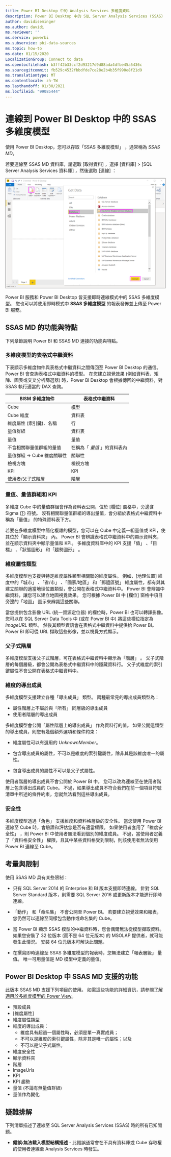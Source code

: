 ```yaml
---
title: Power BI Desktop 中的 Analysis Services 多維度資料
description: Power BI Desktop 中的 SQL Server Analysis Services (SSAS) 多維度資料
author: davidiseminger
ms.author: davidi
ms.reviewer: ''
ms.service: powerbi
ms.subservice: pbi-data-sources
ms.topic: how-to
ms.date: 01/15/2020
LocalizationGroup: Connect to data
ms.openlocfilehash: b3ff42b33ccf2d93217d9d88ada4dfbe45a5436c
ms.sourcegitcommit: fb529c4532fbbdfde7ce28e2b4b35f990e8f21d9
ms.translationtype: MT
ms.contentlocale: zh-TW
ms.lasthandoff: 01/30/2021
ms.locfileid: "99085444"
---
```

# <a name="connect-to-ssas-multidimensional-models-in-power-bi-desktop"></a>連線到 Power BI Desktop 中的 SSAS 多維度模型

使用 Power BI Desktop，您可以存取「SSAS 多維度模型」  ，通常稱為 *SSAS MD*。

若要連線至 SSAS MD 資料庫，請選取 [取得資料]  ，選擇 [資料庫]   > [SQL Server Analysis Services 資料庫]  ，然後選取 [連線]  ：

![SQL Server Analysis Services (SSAS) 資料庫，[取得資料] 對話方塊，Power BI Desktop](media/desktop-ssas-multidimensional/ssas-multidimensional-2.png)

Power BI 服務和 Power BI Desktop 皆支援即時連線模式中的 SSAS 多維度模型。 您也可以將使用即時模式中 **SSAS 多維度模型** 的報表發佈並上傳至 Power BI 服務。

## <a name="capabilities-and-features-of-ssas-md"></a>SSAS MD 的功能與特點

下列章節說明 Power BI 和 SSAS MD 連接的功能與特點。

### <a name="tabular-metadata-of-multidimensional-models"></a>多維度模型的表格式中繼資料

下表顯示多維度物件與表格式中繼資料之間傳回至 Power BI Desktop 的通信。 Power BI 會查詢表格式中繼資料的模型。 在您建立視覺效果 (例如資料表、矩陣、圖表或交叉分析篩選器) 時，Power BI Desktop 會根據傳回的中繼資料，對 SSAS 執行適當的 DAX 查詢。

| BISM 多維度物件 | 表格式中繼資料 |
| --- | --- |
| Cube |模型 |
| Cube 維度 |資料表 |
| 維度屬性 (索引鍵)、名稱 |行 |
| 量值群組 |資料表 |
| 量值 |量值 |
| 不含相關聯量值群組的量值 |在稱為「 *量值* 」的資料表內 |
| 量值群組 -> Cube 維度關聯性 |關聯性 |
| 檢視方塊 |檢視方塊 |
| KPI |KPI |
| 使用者/父子式階層 |階層 |

### <a name="measures-measure-groups-and-kpis"></a>量值、量值群組和 KPI

多維度 Cube 中的量值群組會作為資料表公開，位於 [欄位]  窗格中，旁邊含 Sigma (∑) 符號。 沒有相關聯量值群組的導出量值，會分組於表格式中繼資料中稱為「量值」  的特殊資料表下方。

若要在多維度模型中簡化複雜的模型，您可以在 Cube 中定義一組量值或 KPI，使其位於「顯示資料夾」  內。 Power BI 會辨識表格式中繼資料中的顯示資料夾，並在顯示資料夾中顯示量值和 KPI。 多維度資料庫中的 KPI 支援「值」  、「目標」  、「狀態圖形」  和「趨勢圖形」  。

### <a name="dimension-attribute-type"></a>維度屬性類型

多維度模型也支援與特定維度屬性類型相關聯的維度屬性。 例如，[地理位置]  維度中的「城市」  、「省/市」  、「國家/地區」  和「郵遞區號」  維度屬性，都有與其建立關聯的適當地理位置類型，會公開在表格式中繼資料中。 Power BI 會辨識中繼資料，讓您可以建立地圖視覺效果。 您可根據 Power BI 中 [欄位]  窗格中項目旁邊的「地圖」  圖示來辨識這些關聯。

當您提供包含影像 URL (統一資源定位器) 的欄位時，Power BI 也可以轉譯影像。 您可以在 SQL Server Data Tools 中 (或在 Power BI 中) 將這些欄位指定為 *ImageURL* 類型。 然後其類型資訊會在表格式中繼資料中提供給 Power BI。 Power BI 即可從 URL 擷取這些影像，並以視覺方式顯示。

### <a name="parent-child-hierarchies"></a>父子式階層

多維度模型支援父子式階層，可在表格式中繼資料中顯示為「階層」  。 父子式階層的每個層級，都會公開為表格式中繼資料中的隱藏資料行。 父子式維度的索引鍵屬性不會公開在表格式中繼資料中。

### <a name="dimension-calculated-members"></a>維度的導出成員

多維度模型支援建立各種「導出成員」  類型。 兩種最常見的導出成員類型為：

* 屬性階層上不屬於與「所有」  同層級的導出成員
* 使用者階層的導出成員

多維度模型會公開「屬性階層上的導出成員」  作為資料行的值。 如果公開這類型的導出成員，則您有幾個額外選項和條件約束：

* 維度屬性可以有選用的 *UnknownMember*。

* 包含導出成員的屬性，不可以是維度的索引鍵屬性，除非其是該維度唯一的屬性。

* 包含導出成員的屬性不可以是父子式屬性。

使用者階層的導出成員不會公開於 Power BI 中。 您可以改為連線至在使用者階層上包含導出成員的 Cube。 不過，如果導出成員不符合我們在前一個項目符號清單中所述的條件約束，您就無法看到這些導出成員。

### <a name="security"></a>安全性

多維度模型透過「角色」  支援維度和資料格層級的安全性。 當您使用 Power BI 連線至 Cube 時，會驗證和評估您是否有適當權限。 如果使用者套用了「維度安全性」  ，則 Power BI 中使用者無法看到個別的維度成員。 不過，當使用者定義了「資料格安全性」  權限，且其中某些資料格受到限制，則該使用者無法使用 Power BI 連線至 Cube。

## <a name="considerations-and-limitations"></a>考量與限制

使用 SSAS MD 具有某些限制：

* 只有 SQL Server 2014 的 Enterprise 和 BI 版本支援即時連線。 針對 SQL Server Standard 版本，則需要 SQL Server 2016 或更新版本才能進行即時連線。

* 「動作」  和「命名集」  不會公開至 Power BI。 若要建立視覺效果和報表，您仍然可以連線至同樣包含動作或命名集的 Cube。

* 當 Power BI 顯示 SSAS 模型的中繼資料時，您會偶爾無法從模型擷取資料。 如果您安裝了 32 位版本 (而不是 64 位元版本) 的 MSOLAP 提供者，就可能發生此情況。 安裝 64 位元版本可解決此問題。

* 在撰寫即時連線至 SSAS 多維度模型的報表時，您無法建立「報表層級」  量值。 唯一可用量值是 MD 模型中定義的量值。

## <a name="supported-features-of-ssas-md-in-power-bi-desktop"></a>Power BI Desktop 中 SSAS MD 支援的功能

此版本 SSAS MD 支援下列項目的使用。 如需這些功能的詳細資訊，請參閱[了解適用於多維度模型的 Power View](/sql/analysis-services/multidimensional-models/understanding-power-view-for-multidimensional-models)。

* 預設成員
* [維度屬性]
* 維度屬性類型
* 維度的導出成員：
  * 維度具有超過一個屬性時，必須是單一真實成員；
  * 不可以是維度的索引鍵屬性，除非其是唯一的屬性；以及
  * 不可以是父子式屬性。
* 維度安全性
* 顯示資料夾
* 階層
* ImageUrls
* KPI
* KPI 趨勢
* 量值 (不論有無量值群組)
* 量值作為變化

## <a name="troubleshooting"></a>疑難排解

下列清單描述了連線至 SQL Server Analysis Services (SSAS) 時的所有已知問題。

* **錯誤:無法載入模型結構描述** - 此錯誤通常會在不具有資料庫或 Cube 存取權的使用者連線至 Analysis Services 時發生。
